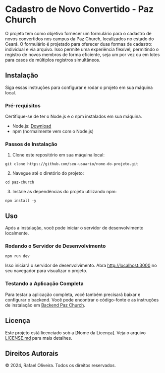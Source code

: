 # Cadastro de Novo Convertido - Paz Church

O projeto tem como objetivo fornecer um formulário para o cadastro de novos convertidos nos campus da Paz Church, localizados no estado do Ceará. O formulário é projetado para oferecer duas formas de cadastro: individual e via arquivo. Isso permite uma experiência flexível, permitindo o registro de novos membros de forma eficiente, seja um por vez ou em lotes para casos de múltiplos registros simultâneos.

## Instalação

Siga essas instruções para configurar e rodar o projeto em sua máquina local.

### Pré-requisitos

Certifique-se de ter o Node.js e o npm instalados em sua máquina.

- Node.js: [Download](https://nodejs.org/)
- npm (normalmente vem com o Node.js)

### Passos de Instalação

1. Clone este repositório em sua máquina local:

```
git clone https://github.com/seu-usuario/nome-do-projeto.git
``` 

2. Navegue até o diretório do projeto:

```
cd paz-church
``` 

3. Instale as dependências do projeto utilizando npm:
```
npm install -y
``` 


## Uso

Após a instalação, você pode iniciar o servidor de desenvolvimento localmente.

### Rodando o Servidor de Desenvolvimento

```
npm run dev
``` 

Isso iniciará o servidor de desenvolvimento. Abra [http://localhost:3000](http://localhost:5173) no seu navegador para visualizar o projeto.

### Testando a Aplicação Completa

Para testar a aplicação completa, você também precisará baixar e configurar o backend. Você pode encontrar o código-fonte e as instruções de instalação em [Backend Paz Church](https://github.com/rafasdoliveira/pazChurch-form-backend).

## Licença

Este projeto está licenciado sob a [Nome da Licença]. Veja o arquivo [LICENSE.md](LICENSE.md) para mais detalhes.

## Direitos Autorais

© 2024, Rafael Oliveira. Todos os direitos reservados.

